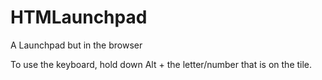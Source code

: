 # HTMLaunchpad
A Launchpad but in the browser


To use the keyboard, hold down Alt + the letter/number that is on the tile.
